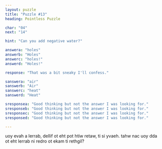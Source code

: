 ```yaml
---
layout: puzzle
title: "Puzzle #13"
heading: Pointless Puzzle

char: "04"
next: "14"

hint: "Can you add negative water?"

answera: "holes"
answerb: "Holes"
answerc: "holes!"
answerd: "Holes!"

response: "That was a bit sneaky I'll confess."

sanswera: "air"
sanswerb: "Air"
sanswerc: "heat"
sanswerd: "Heat"

sresponsea: "Good thinking but not the answer I was looking for."
sresponseb: "Good thinking but not the answer I was looking for."
sresponsec: "Good thinking but not the answer I was looking for."
sresponsed: "Good thinking but not the answer I was looking for."

---
```


uoy evah a lerrab, dellif ot eht pot htiw retaw, ti si yvaeh.
tahw nac uoy dda ot eht lerrab ni redro ot ekam ti rethgil?
